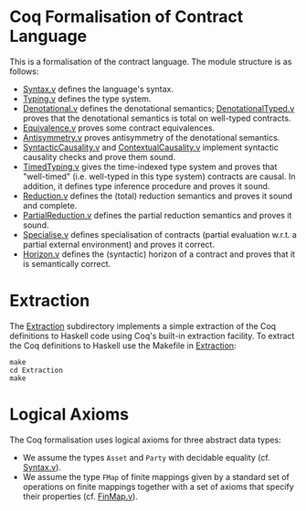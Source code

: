 Coq Formalisation of Contract Language
======================================

This is a formalisation of the contract language. The module structure
is as follows:

- [Syntax.v](Syntax.v) defines the language's syntax.
- [Typing.v](Typing.v) defines the type system.
- [Denotational.v](Denotational.v) defines the denotational semantics;
  [DenotationalTyped.v](DenotationalTyped.v) proves that the
  denotational semantics is total on well-typed contracts.
- [Equivalence.v](Equivalence.v) proves some contract equivalences.
- [Antisymmetry.v](Antisymmetry.v) proves antisymmetry of the
  denotational semantics.
- [SyntacticCausality.v](SyntacticCausality.v) and
  [ContextualCausality.v](ContextualCausality.v) implement syntactic
  causality checks and prove them sound.
- [TimedTyping.v](TimedTyping.v) gives the time-indexed type system
  and proves that "well-timed" (i.e. well-typed in this type system)
  contracts are causal. In addition, it defines type inference
  procedure and proves it sound.
- [Reduction.v](Reduction.v) defines the (total) reduction semantics
  and proves it sound and complete.
- [PartialReduction.v](PartialReduction.v) defines the partial
  reduction semantics and proves it sound.
- [Specialise.v](Specialise.v) defines specialisation of contracts
  (partial evaluation w.r.t. a partial external environment) and
  proves it correct.
- [Horizon.v](Horizon.v) defines the (syntactic) horizon of a contract
  and proves that it is semantically correct.


Extraction
==========

The [Extraction](Extraction) subdirectory implements a simple
extraction of the Coq definitions to Haskell code using Coq's built-in
extraction facility. To extract the Coq definitions to Haskell use the
Makefile in [Extraction](Extraction):

```shell
make
cd Extraction
make
```

Logical Axioms
==============

The Coq formalisation uses logical axioms for three abstract data
types:

- We assume the types `Asset` and `Party` with decidable equality
  (cf. [Syntax.v](Syntax.v)).
- We assume the type `FMap` of finite mappings given by a standard set
  of operations on finite mappings together with a set of axioms that
  specify their properties (cf. [FinMap.v](FinMap.v)).

